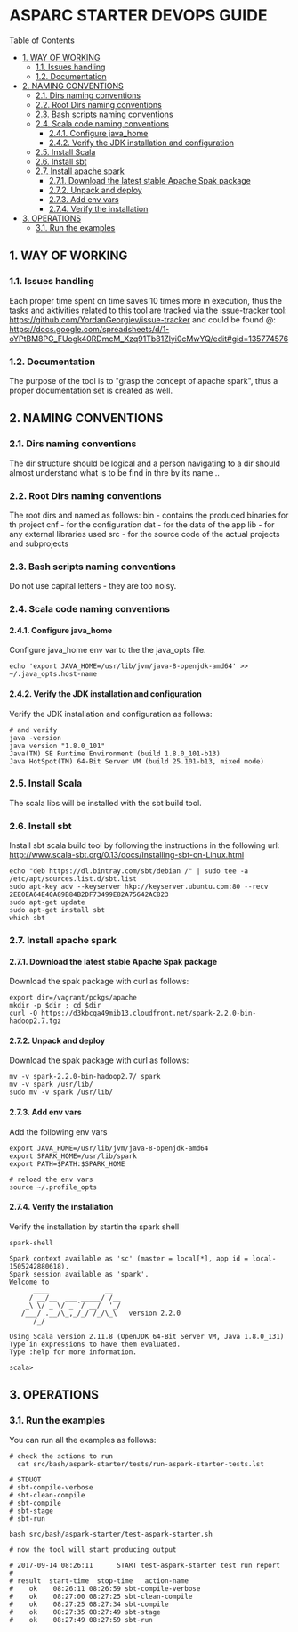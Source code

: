 #  ASPARC STARTER DEVOPS GUIDE


Table of Contents

  * [1. WAY OF WORKING](#1-way-of-working)
    * [1.1. Issues handling](#11-issues-handling)
    * [1.2. Documentation](#12-documentation)
  * [2. NAMING CONVENTIONS](#2-naming-conventions)
    * [2.1. Dirs naming conventions](#21-dirs-naming-conventions)
    * [2.2. Root Dirs naming conventions](#22-root-dirs-naming-conventions)
    * [2.3. Bash scripts naming conventions](#23-bash-scripts-naming-conventions)
    * [2.4. Scala code naming conventions](#24-scala-code-naming-conventions)
      * [2.4.1. Configure java_home](#241-configure-java_home)
      * [2.4.2. Verify the JDK installation and configuration](#242-verify-the-jdk-installation-and-configuration)
    * [2.5. Install Scala](#25-install-scala)
    * [2.6. Install sbt](#26-install-sbt)
    * [2.7. Install apache spark](#27-install-apache-spark)
      * [2.7.1. Download the latest stable Apache Spak package](#271-download-the-latest-stable-apache-spak-package)
      * [2.7.2. Unpack and deploy](#272-unpack-and-deploy)
      * [2.7.3. Add env vars](#273-add-env-vars)
      * [2.7.4. Verify the installation](#274-verify-the-installation)
  * [3. OPERATIONS](#3-operations)
    * [3.1. Run the examples](#31-run-the-examples)


    

## 1. WAY OF WORKING


     

### 1.1. Issues handling
Each proper time spent on time saves 10 times more in execution, thus the tasks and aktivities related to this tool are tracked via the issue-tracker tool:
https://github.com/YordanGeorgiev/issue-tracker
and could be found @:
https://docs.google.com/spreadsheets/d/1-oYPtBM8PG_FUogk40RDmcM_Xzq91Tb81Zlyi0cMwYQ/edit#gid=135774576

    

### 1.2. Documentation
The purpose of the tool is to "grasp the concept of apache spark", thus a proper documentation set is created as well.

    

## 2. NAMING CONVENTIONS


     

### 2.1. Dirs naming conventions
The dir structure should be logical and a person navigating to a dir should almost understand what is to be find in thre by its name .. 

    

### 2.2. Root Dirs naming conventions
The root dirs and named as follows:
bin - contains the produced binaries for th project
cnf - for the configuration
dat - for the data of the app
lib - for any external libraries used
src - for the source code of the actual projects and subprojects

    

### 2.3. Bash scripts naming conventions
Do not use capital letters - they are too noisy.

    

### 2.4. Scala code naming conventions


    

#### 2.4.1. Configure java_home
Configure java_home env var to the the java_opts file. 

    echo 'export JAVA_HOME=/usr/lib/jvm/java-8-openjdk-amd64' >> ~/.java_opts.host-name

#### 2.4.2. Verify the JDK installation and configuration
Verify the JDK installation and configuration as follows:

    # and verify 
    java -version
    java version "1.8.0_101"
    Java(TM) SE Runtime Environment (build 1.8.0_101-b13)
    Java HotSpot(TM) 64-Bit Server VM (build 25.101-b13, mixed mode)

### 2.5. Install Scala
The scala libs will be installed with the sbt build tool. 

    

### 2.6. Install sbt
Install sbt scala build tool by following the instructions in the following url:
http://www.scala-sbt.org/0.13/docs/Installing-sbt-on-Linux.html

    echo "deb https://dl.bintray.com/sbt/debian /" | sudo tee -a /etc/apt/sources.list.d/sbt.list
    sudo apt-key adv --keyserver hkp://keyserver.ubuntu.com:80 --recv 2EE0EA64E40A89B84B2DF73499E82A75642AC823
    sudo apt-get update
    sudo apt-get install sbt
    which sbt
    

### 2.7. Install apache spark


    

#### 2.7.1. Download the latest stable Apache Spak package
Download the spak package with curl as follows:

    export dir=/vagrant/pckgs/apache
    mkdir -p $dir ; cd $dir
    curl -O https://d3kbcqa49mib13.cloudfront.net/spark-2.2.0-bin-hadoop2.7.tgz
    

#### 2.7.2. Unpack and deploy
Download the spak package with curl as follows:

    mv -v spark-2.2.0-bin-hadoop2.7/ spark
    mv -v spark /usr/lib/
    sudo mv -v spark /usr/lib/
    

#### 2.7.3. Add env vars
Add the following env vars

    export JAVA_HOME=/usr/lib/jvm/java-8-openjdk-amd64
    export SPARK_HOME=/usr/lib/spark
    export PATH=$PATH:$SPARK_HOME
    
    # reload the env vars
    source ~/.profile_opts

#### 2.7.4. Verify the installation
Verify the installation by startin the spark shell

    spark-shell
    
    Spark context available as 'sc' (master = local[*], app id = local-1505242880618).
    Spark session available as 'spark'.
    Welcome to
          ____              __
         / __/__  ___ _____/ /__
        _\ \/ _ \/ _ `/ __/  '_/
       /___/ .__/\_,_/_/ /_/\_\   version 2.2.0
          /_/
    
    Using Scala version 2.11.8 (OpenJDK 64-Bit Server VM, Java 1.8.0_131)
    Type in expressions to have them evaluated.
    Type :help for more information.
    
    scala>
    

## 3. OPERATIONS


     

### 3.1. Run the examples
You can run all the examples as follows:

    # check the actions to run
      cat src/bash/aspark-starter/tests/run-aspark-starter-tests.lst
    
    # STDUOT
    # sbt-compile-verbose
    # sbt-clean-compile
    # sbt-compile
    # sbt-stage
    # sbt-run
    
    bash src/bash/aspark-starter/test-aspark-starter.sh
    
    # now the tool will start producing output
    
    # 2017-09-14 08:26:11      START test-aspark-starter test run report
    # 
    # result  start-time  stop-time   action-name
    #    ok    08:26:11 08:26:59 sbt-compile-verbose
    #    ok    08:27:00 08:27:25 sbt-clean-compile
    #    ok    08:27:25 08:27:34 sbt-compile
    #    ok    08:27:35 08:27:49 sbt-stage
    #    ok    08:27:49 08:27:59 sbt-run

